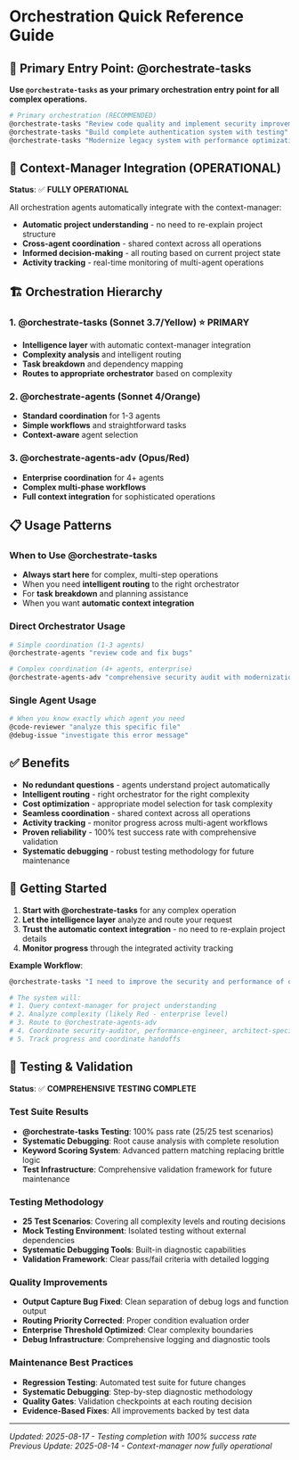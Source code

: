 # Orchestration Quick Reference Guide

## 🎯 Primary Entry Point: @orchestrate-tasks

**Use `@orchestrate-tasks` as your primary orchestration entry point for all complex operations.**

```bash
# Primary orchestration (RECOMMENDED)
@orchestrate-tasks "Review code quality and implement security improvements"
@orchestrate-tasks "Build complete authentication system with testing"
@orchestrate-tasks "Modernize legacy system with performance optimization"
```

## 🧠 Context-Manager Integration (OPERATIONAL)

**Status**: ✅ **FULLY OPERATIONAL**

All orchestration agents automatically integrate with the context-manager:
- **Automatic project understanding** - no need to re-explain project structure
- **Cross-agent coordination** - shared context across all operations
- **Informed decision-making** - all routing based on current project state
- **Activity tracking** - real-time monitoring of multi-agent operations

## 🏗️ Orchestration Hierarchy

### 1. @orchestrate-tasks (Sonnet 3.7/Yellow) ⭐ PRIMARY
- **Intelligence layer** with automatic context-manager integration
- **Complexity analysis** and intelligent routing
- **Task breakdown** and dependency mapping
- **Routes to appropriate orchestrator** based on complexity

### 2. @orchestrate-agents (Sonnet 4/Orange)
- **Standard coordination** for 1-3 agents
- **Simple workflows** and straightforward tasks
- **Context-aware** agent selection

### 3. @orchestrate-agents-adv (Opus/Red)
- **Enterprise coordination** for 4+ agents
- **Complex multi-phase workflows**
- **Full context integration** for sophisticated operations

## 📋 Usage Patterns

### When to Use @orchestrate-tasks
- **Always start here** for complex, multi-step operations
- When you need **intelligent routing** to the right orchestrator
- For **task breakdown** and planning assistance
- When you want **automatic context integration**

### Direct Orchestrator Usage
```bash
# Simple coordination (1-3 agents)
@orchestrate-agents "review code and fix bugs"

# Complex coordination (4+ agents, enterprise)
@orchestrate-agents-adv "comprehensive security audit with modernization"
```

### Single Agent Usage
```bash
# When you know exactly which agent you need
@code-reviewer "analyze this specific file"
@debug-issue "investigate this error message"
```

## ✅ Benefits

- **No redundant questions** - agents understand project automatically
- **Intelligent routing** - right orchestrator for the right complexity
- **Cost optimization** - appropriate model selection for task complexity
- **Seamless coordination** - shared context across all operations
- **Activity tracking** - monitor progress across multi-agent workflows
- **Proven reliability** - 100% test success rate with comprehensive validation
- **Systematic debugging** - robust testing methodology for future maintenance

## 🚀 Getting Started

1. **Start with @orchestrate-tasks** for any complex operation
2. **Let the intelligence layer** analyze and route your request
3. **Trust the automatic context integration** - no need to re-explain project details
4. **Monitor progress** through the integrated activity tracking

**Example Workflow**:
```bash
@orchestrate-tasks "I need to improve the security and performance of our authentication system"

# The system will:
# 1. Query context-manager for project understanding
# 2. Analyze complexity (likely Red - enterprise level)
# 3. Route to @orchestrate-agents-adv
# 4. Coordinate security-auditor, performance-engineer, architect-specialist
# 5. Track progress and coordinate handoffs
```

## 🧪 Testing & Validation

**Status**: ✅ **COMPREHENSIVE TESTING COMPLETE**

### Test Suite Results
- **@orchestrate-tasks Testing**: 100% pass rate (25/25 test scenarios)
- **Systematic Debugging**: Root cause analysis with complete resolution
- **Keyword Scoring System**: Advanced pattern matching replacing brittle logic
- **Test Infrastructure**: Comprehensive validation framework for future maintenance

### Testing Methodology
- **25 Test Scenarios**: Covering all complexity levels and routing decisions
- **Mock Testing Environment**: Isolated testing without external dependencies
- **Systematic Debugging Tools**: Built-in diagnostic capabilities
- **Validation Framework**: Clear pass/fail criteria with detailed logging

### Quality Improvements
- **Output Capture Bug Fixed**: Clean separation of debug logs and function output
- **Routing Priority Corrected**: Proper condition evaluation order
- **Enterprise Threshold Optimized**: Clear complexity boundaries
- **Debug Infrastructure**: Comprehensive logging and diagnostic tools

### Maintenance Best Practices
- **Regression Testing**: Automated test suite for future changes
- **Systematic Debugging**: Step-by-step diagnostic methodology
- **Quality Gates**: Validation checkpoints at each routing decision
- **Evidence-Based Fixes**: All improvements backed by test data

---
*Updated: 2025-08-17 - Testing completion with 100% success rate*
*Previous Update: 2025-08-14 - Context-manager now fully operational*
